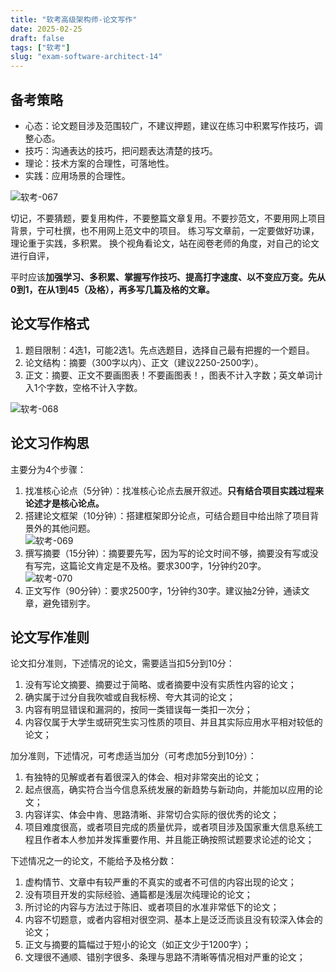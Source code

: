 ```yaml
---
title: "软考高级架构师-论文写作"
date: 2025-02-25
draft: false
tags: ["软考"]
slug: "exam-software-architect-14"
---
```



## 备考策略
- 心态：论文题目涉及范围较广，不建议押题，建议在练习中积累写作技巧，调整心态。
- 技巧：沟通表达的技巧，把问题表达清楚的技巧。
- 理论：技术方案的合理性，可落地性。
- 实践：应用场景的合理性。

![软考-067](/posts/annex/images/essays/软考-067.png)

切记，不要猜题，要复用构件，不要整篇文章复用。不要抄范文，不要用网上项目背景，宁可杜撰，也不用网上范文中的项目。 练习写文章前，一定要做好功课，理论重于实践，多积累。 
换个视角看论文，站在阅卷老师的角度，对自己的论文进行自评，

平时应该**加强学习、多积累、掌握写作技巧、提高打字速度、以不变应万变。先从0到1，在从1到45（及格），再多写几篇及格的文章。**

## 论文写作格式
1. 题目限制：4选1，可能2选1。先点选题目，选择自己最有把握的一个题目。
2. 论文结构：摘要（300字以内）、正文（建议2250-2500字）。
3. 正文：摘要、正文不要画图表！不要画图表！，图表不计入字数；英文单词计入1个字数，空格不计入字数。

![软考-068](/posts/annex/images/essays/软考-068.png)

## 论文习作构思
主要分为4个步骤：
1. 找准核心论点（5分钟）：找准核心论点去展开叙述。**只有结合项目实践过程来论述才是核心论点。**
2. 搭建论文框架（10分钟）：搭建框架即分论点，可结合题目中给出除了项目背景外的其他问题。<br>
    ![软考-069](/posts/annex/images/essays/软考-069.png)
3. 撰写摘要（15分钟）：摘要要先写，因为写的论文时间不够，摘要没有写或没有写完，这篇论文肯定是不及格。要求300字，1分钟约20字。<br>
    ![软考-070](/posts/annex/images/essays/软考-070.png)
4. 正文写作（90分钟）：要求2500字，1分钟约30字。建议抽2分钟，通读文章，避免错别字。

## 论文写作准则
论文扣分准则，下述情况的论文，需要适当扣5分到10分：
1. 没有写论文摘要、摘要过于简略、或者摘要中没有实质性内容的论文；
2. 确实属于过分自我吹嘘或自我标榜、夸大其词的论文；
3. 内容有明显错误和漏洞的，按同一类错误每一类扣一次分；
4. 内容仅属于大学生或研究生实习性质的项目、并且其实际应用水平相对较低的论文；

加分准则，下述情况，可考虑适当加分（可考虑加5分到10分）：
1. 有独特的见解或者有着很深入的体会、相对非常突出的论文；
2. 起点很高，确实符合当今信息系统发展的新趋势与新动向，并能加以应用的论文；
3. 内容详实、体会中肯、思路清晰、非常切合实际的很优秀的论文；
4. 项目难度很高，或者项目完成的质量优异，或者项目涉及国家重大信息系统工程且作者本人参加并发挥重要作用、并且能正确按照试题要求论述的论文；

下述情况之一的论文，不能给予及格分数：
1. 虚构情节、文章中有较严重的不真实的或者不可信的内容出现的论文；
2. 没有项目开发的实际经验、通篇都是浅层次纯理论的论文；
3. 所讨论的内容与方法过于陈旧、或者项目的水准非常低下的论文；
4. 内容不切题意，或者内容相对很空洞、基本上是泛泛而谈且没有较深入体会的论文；
5. 正文与摘要的篇幅过于短小的论文（如正文少于1200字）；
6. 文理很不通顺、错别字很多、条理与思路不清晰等情况相对严重的论文；


